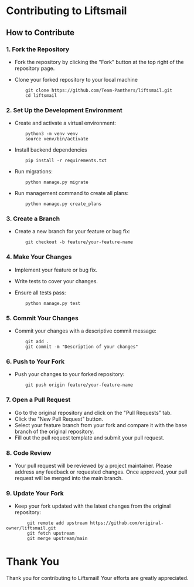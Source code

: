 # Contributing to Liftsmail

## How to Contribute

### 1.  Fork the Repository

- Fork the repository by clicking the "Fork" button at the top right of the repository page.
- Clone your forked repository to your local machine
  
  ```
      git clone https://github.com/Team-Panthers/liftsmail.git
      cd liftsmail
  ```


### 2. Set Up the Development Environment

-   Create and activate a virtual environment:
    ```
        python3 -m venv venv
        source venv/bin/activate
    ```

-   Install backend dependencies

    ```
        pip install -r requirements.txt
    ```

-   Run migrations:
    ```
        python manage.py migrate
    ```
-   Run management command to create all plans:
    ```
        python manage.py create_plans
    ```

### 3. Create a Branch
-   Create a new branch for your feature or bug fix:
    ```
        git checkout -b feature/your-feature-name
    ```

### 4. Make Your Changes
-   Implement your feature or bug fix.
-   Write tests to cover your changes.
-   Ensure all tests pass:
    
    ```
        python manage.py test
    ```

### 5. Commit Your Changes

-   Commit your changes with a descriptive commit message:
    ```
        git add .
        git commit -m "Description of your changes"
    ```

### 6. Push to Your Fork

-   Push your changes to your forked repository:
    ```
        git push origin feature/your-feature-name
    ```
  
### 7. Open a Pull Request

-   Go to the original repository and click on the "Pull Requests" tab.
-   Click the "New Pull Request" button.
-   Select your feature branch from your fork and compare it with the base branch of the original repository.
-   Fill out the pull request template and submit your pull request.

### 8. Code Review

-  Your pull request will be reviewed by a project maintainer. Please address any feedback or requested changes. Once approved, your pull     request will be merged into the main branch.


### 9. Update Your Fork
-  Keep your fork updated with the latest changes from the original repository:
```
        git remote add upstream https://github.com/original-owner/liftsmail.git
        git fetch upstream
        git merge upstream/main
```

#   Thank You
Thank you for contributing to Liftsmail! Your efforts are greatly appreciated.